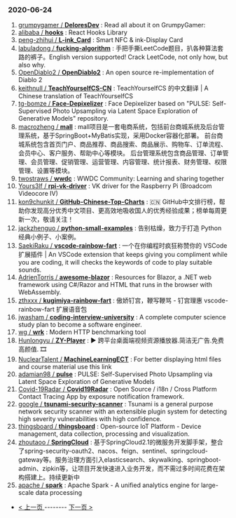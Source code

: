 ### 2020-06-24 
1. [
        grumpygamer /
**DeloresDev**](https://github.com/grumpygamer/DeloresDev) : Read all about it on GrumpyGamer:
1. [
        alibaba /
**hooks**](https://github.com/alibaba/hooks) : React Hooks Library
1. [
        peng-zhihui /
**L-ink_Card**](https://github.com/peng-zhihui/L-ink_Card) : Smart NFC & ink-Display Card
1. [
        labuladong /
**fucking-algorithm**](https://github.com/labuladong/fucking-algorithm) : 手把手撕LeetCode题目，扒各种算法套路的裤子。English version supported! Crack LeetCode, not only how, but also why.
1. [
        OpenDiablo2 /
**OpenDiablo2**](https://github.com/OpenDiablo2/OpenDiablo2) : An open source re-implementation of Diablo 2
1. [
        keithnull /
**TeachYourselfCS-CN**](https://github.com/keithnull/TeachYourselfCS-CN) : TeachYourselfCS 的中文翻译 | A Chinese translation of TeachYourselfCS
1. [
        tg-bomze /
**Face-Depixelizer**](https://github.com/tg-bomze/Face-Depixelizer) : Face Depixelizer based on "PULSE: Self-Supervised Photo Upsampling via Latent Space Exploration of Generative Models" repository.
1. [
        macrozheng /
**mall**](https://github.com/macrozheng/mall) : mall项目是一套电商系统，包括前台商城系统及后台管理系统，基于SpringBoot+MyBatis实现，采用Docker容器化部署。 前台商城系统包含首页门户、商品推荐、商品搜索、商品展示、购物车、订单流程、会员中心、客户服务、帮助中心等模块。 后台管理系统包含商品管理、订单管理、会员管理、促销管理、运营管理、内容管理、统计报表、财务管理、权限管理、设置等模块。
1. [
        twostraws /
**wwdc**](https://github.com/twostraws/wwdc) : WWDC Community: Learning and sharing together
1. [
        Yours3lf /
**rpi-vk-driver**](https://github.com/Yours3lf/rpi-vk-driver) : VK driver for the Raspberry Pi (Broadcom Videocore IV)
1. [
        kon9chunkit /
**GitHub-Chinese-Top-Charts**](https://github.com/kon9chunkit/GitHub-Chinese-Top-Charts) : 🇨🇳 GitHub中文排行榜，帮助你发现高分优秀中文项目、更高效地吸收国人的优秀经验成果；榜单每周更新一次，敬请关注！
1. [
        jackzhenguo /
**python-small-examples**](https://github.com/jackzhenguo/python-small-examples) : 告别枯燥，致力于打造 Python 经典小例子、小案例。
1. [
        SaekiRaku /
**vscode-rainbow-fart**](https://github.com/SaekiRaku/vscode-rainbow-fart) : 一个在你编程时疯狂称赞你的 VSCode 扩展插件 | An VSCode extension that keeps giving you compliment while you are coding, it will checks the keywords of code to play suitable sounds.
1. [
        AdrienTorris /
**awesome-blazor**](https://github.com/AdrienTorris/awesome-blazor) : Resources for Blazor, a .NET web framework using C#/Razor and HTML that runs in the browser with WebAssembly.
1. [
        zthxxx /
**kugimiya-rainbow-fart**](https://github.com/zthxxx/kugimiya-rainbow-fart) : 傲娇钉宫，鞭写鞭骂 - 钉宫理惠 vscode-rainbow-fart 扩展语音包
1. [
        jwasham /
**coding-interview-university**](https://github.com/jwasham/coding-interview-university) : A complete computer science study plan to become a software engineer.
1. [
        wg /
**wrk**](https://github.com/wg/wrk) : Modern HTTP benchmarking tool
1. [
        Hunlongyu /
**ZY-Player**](https://github.com/Hunlongyu/ZY-Player) : ▶️ 跨平台桌面端视频资源播放器.简洁无广告.免费高颜值. 🎞
1. [
        NuclearTalent /
**MachineLearningECT**](https://github.com/NuclearTalent/MachineLearningECT) : For better displaying html files and course material use this link
1. [
        adamian98 /
**pulse**](https://github.com/adamian98/pulse) : PULSE: Self-Supervised Photo Upsampling via Latent Space Exploration of Generative Models
1. [
        Covid-19Radar /
**Covid19Radar**](https://github.com/Covid-19Radar/Covid19Radar) : Open Source / i18n / Cross Platform Contact Tracing App by exposure notification framework.
1. [
        google /
**tsunami-security-scanner**](https://github.com/google/tsunami-security-scanner) : Tsunami is a general purpose network security scanner with an extensible plugin system for detecting high severity vulnerabilities with high confidence.
1. [
        thingsboard /
**thingsboard**](https://github.com/thingsboard/thingsboard) : Open-source IoT Platform - Device management, data collection, processing and visualization.
1. [
        zhoutaoo /
**SpringCloud**](https://github.com/zhoutaoo/SpringCloud) : 基于SpringCloud2.1的微服务开发脚手架，整合了spring-security-oauth2、nacos、feign、sentinel、springcloud-gateway等。服务治理方面引入elasticsearch、skywalking、springboot-admin、zipkin等，让项目开发快速进入业务开发，而不需过多时间花费在架构搭建上。持续更新中
1. [
        apache /
**spark**](https://github.com/apache/spark) : Apache Spark - A unified analytics engine for large-scale data processing 

- [ < 上一页 ](https://github.com/able8/github-trending-daily-record/blob/master/2020-06-23.md) -------- [ 下一页 > ](https://github.com/able8/github-trending-daily-record/blob/master/2020-06-25.md)